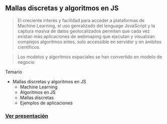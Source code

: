 ## Mallas discretas y algoritmos en JS

> El creciente interés y facilidad para acceder a plataformas de Machine Learning, el uso genralizado del lenguage JsvaScript y la captura masiva de datos geolocalizados permiten que cada vez existan más aplicaciones de webmaping que ejecutan y visualizan complejos algoritmos antes, solo accessible en servidor y en àmbitos cientificos.

> Los modelos y algoritmos espaciales se han convertido en modelo de negocio



Temario

* Mallas discretas y algoritmos en JS
    * Machine Learning
    * Algoritmos en JS
    * Mallas discretas
    * Ejemplos de aplicaciones

### [Ver presentación](presentacion/Mallas-algoritmos-js.pptx)